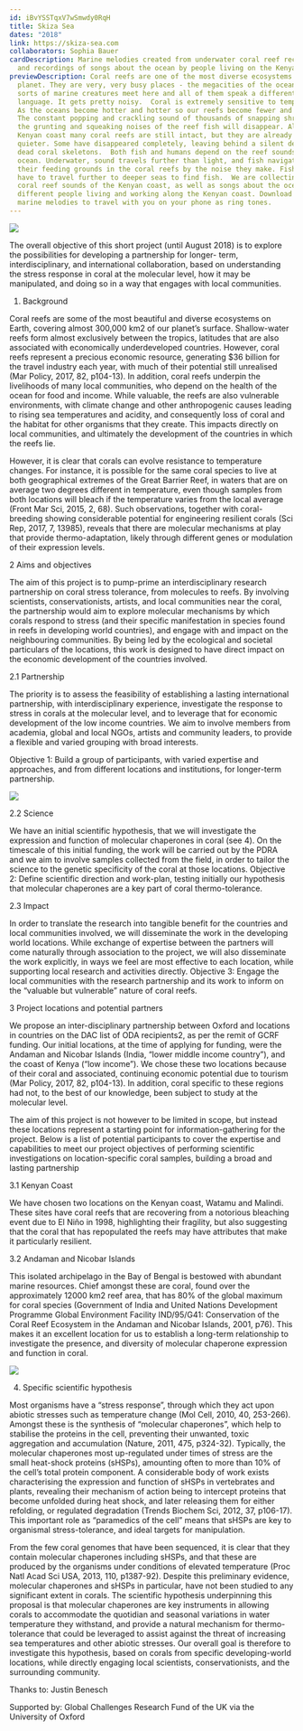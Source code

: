 ```yaml
---
id: iBvYSSTqxV7wSmwdy0RqH
title: Skiza Sea
dates: "2018"
link: https://skiza-sea.com
collaborators: Sophia Bauer
cardDescription: Marine melodies created from underwater coral reef recordings
  and recordings of songs about the ocean by people living on the Kenyan coast
previewDescription: Coral reefs are one of the most diverse ecosystems on the
  planet. They are very, very busy places - the megacities of the ocean. All
  sorts of marine creatures meet here and all of them speak a different
  language. It gets pretty noisy.  Coral is extremely sensitive to temperature.
  As the oceans become hotter and hotter so our reefs become fewer and fewer.
  The constant popping and crackling sound of thousands of snapping shrimps, and
  the grunting and squeaking noises of the reef fish will disappear. Along the
  Kenyan coast many coral reefs are still intact, but they are already getting
  quieter. Some have disappeared completely, leaving behind a silent desert of
  dead coral skeletons.  Both fish and humans depend on the reef sounds of the
  ocean. Underwater, sound travels further than light, and fish navigate to
  their feeding grounds in the coral reefs by the noise they make. Fishermen
  have to travel further to deeper seas to find fish.  We are collecting the
  coral reef sounds of the Kenyan coast, as well as songs about the ocean from
  different people living and working along the Kenyan coast. Download these
  marine melodies to travel with you on your phone as ring tones.
---
```

![](/assets/skiza_sea_01_production_still_2017_-c-bauer-hopkins-1-1-.jpg)

The overall objective of this short project (until August 2018) is to explore the possibilities for developing a partnership for longer- term, interdisciplinary, and international collaboration, based on understanding the stress response in coral at the molecular level, how it may be manipulated, and doing so in a way that engages with local communities. 



1. Background 

Coral reefs are some of the most beautiful and diverse ecosystems on Earth, covering almost 300,000 km2 of our planet’s surface. Shallow-water reefs form almost exclusively between the tropics, latitudes that are also associated with economically underdeveloped countries. However, coral reefs represent a precious economic resource, generating $36 billion for the travel industry each year, with much of their potential still unrealised (Mar Policy, 2017, 82, p104-13). In addition, coral reefs underpin the livelihoods of many local communities, who depend on the health of the ocean for food and income. While valuable, the reefs are also vulnerable environments, with climate change and other anthropogenic causes leading to rising sea temperatures and acidity, and consequently loss of coral and the habitat for other organisms that they create. This impacts directly on local communities, and ultimately the development of the countries in which the reefs lie. 



However, it is clear that corals can evolve resistance to temperature changes. For instance, it is possible for the same coral species to live at both geographical extremes of the Great Barrier Reef, in waters that are on average two degrees different in temperature, even though samples from both locations will bleach if the temperature varies from the local average (Front Mar Sci, 2015, 2, 68). Such observations, together with coral-breeding showing considerable potential for engineering resilient corals (Sci Rep, 2017, 7, 13985), reveals that there are molecular mechanisms at play that provide thermo-adaptation, likely through different genes or modulation of their expression levels. 





2 Aims and objectives 

The aim of this project is to pump-prime an interdisciplinary research partnership on coral stress tolerance, from molecules to reefs. By involving scientists, conservationists, artists, and local communities near the coral, the partnership would aim to explore molecular mechanisms by which corals respond to stress (and their specific manifestation in species found in reefs in developing world countries), and engage with and impact on the neighbouring communities. By being led by the ecological and societal particulars of the locations, this work is designed to have direct impact on the economic development of the countries involved. 



2.1 Partnership 

The priority is to assess the feasibility of establishing a lasting international partnership, with interdisciplinary experience, investigate the response to stress in corals at the molecular level, and to leverage that for economic development of the low income countries. We aim to involve members from academia, global and local NGOs, artists and community leaders, to provide a flexible and varied grouping with broad interests. 

Objective 1: Build a group of participants, with varied expertise and approaches, and from different locations and institutions, for longer-term partnership. 

![](/assets/skiza_sea_02_research_image_2017_-c-bauer-hopkins-1-1-.jpg)

2.2 Science 

We have an initial scientific hypothesis, that we will investigate the expression and function of molecular chaperones in coral (see 4). On the timescale of this initial funding, the work will be carried out by the PDRA and we aim to involve samples collected from the field, in order to tailor the science to the genetic specificity of the coral at those locations. Objective 2: Define scientific direction and work-plan, testing initially our hypothesis that molecular chaperones are a key part of coral thermo-tolerance. 



2.3 Impact 

In order to translate the research into tangible benefit for the countries and local communities involved, we will disseminate the work in the developing world locations. While exchange of expertise between the partners will come naturally through association to the project, we will also disseminate the work explicitly, in ways we feel are most effective to each location, while supporting local research and activities directly. Objective 3: Engage the local communities with the research partnership and its work to inform on the “valuable but vulnerable” nature of coral reefs. 



3 Project locations and potential partners 

We propose an inter-disciplinary partnership between Oxford and locations in countries on the DAC list of ODA recipients2, as per the remit of GCRF funding. Our initial locations, at the time of applying for funding, were the Andaman and Nicobar Islands (India, “lower middle income country”), and the coast of Kenya (“low income”). We chose these two locations because of their coral and associated, continuing economic potential due to tourism (Mar Policy, 2017, 82, p104-13). In addition, coral specific to these regions had not, to the best of our knowledge, been subject to study at the molecular level. 



The aim of this project is not however to be limited in scope, but instead these locations represent a starting point for information-gathering for the project. Below is a list of potential participants to cover the expertise and capabilities to meet our project objectives of performing scientific investigations on location-specific coral samples, building a broad and lasting partnership 



3.1 Kenyan Coast 

We have chosen two locations on the Kenyan coast, Watamu and Malindi. These sites have coral reefs that are recovering from a notorious bleaching event due to El Niño in 1998, highlighting their fragility, but also suggesting that the coral that has repopulated the reefs may have attributes that make it particularly resilient. 

 

3.2 Andaman and Nicobar Islands 

This isolated archipelago in the Bay of Bengal is bestowed with abundant marine resources. Chief amongst these are coral, found over the approximately 12000 km2 reef area, that has 80% of the global maximum for coral species (Government of India and United Nations Development Programme Global Environment Facility IND/95/G41: Conservation of the Coral Reef Ecosystem in the Andaman and Nicobar Islands, 2001, p76). This makes it an excellent location for us to establish a long-term relationship to investigate the presence, and diversity of molecular chaperone expression and function in coral.

![](/assets/skiza_sea_02_research_image_2017_-c-bauer-hopkins-12-1-.jpg)

4. Specific scientific hypothesis 

Most organisms have a “stress response”, through which they act upon abiotic stresses such as temperature change (Mol Cell, 2010, 40, 253-266). Amongst these is the synthesis of “molecular chaperones”, which help to stabilise the proteins in the cell, preventing their unwanted, toxic aggregation and accumulation (Nature, 2011, 475, p324-32). Typically, the molecular chaperones most up-regulated under times of stress are the small heat-shock proteins (sHSPs), amounting often to more than 10% of the cell’s total protein component. A considerable body of work exists characterising the expression and function of sHSPs in vertebrates and plants, revealing their mechanism of action being to intercept proteins that become unfolded during heat shock, and later releasing them for either refolding, or regulated degradation (Trends Biochem Sci, 2012, 37, p106-17). This important role as “paramedics of the cell” means that sHSPs are key to organismal stress-tolerance, and ideal targets for manipulation. 



From the few coral genomes that have been sequenced, it is clear that they contain molecular chaperones including sHSPs, and that these are produced by the organisms under conditions of elevated temperature (Proc Natl Acad Sci USA, 2013, 110, p1387-92). Despite this preliminary evidence, molecular chaperones and sHSPs in particular, have not been studied to any significant extent in corals. The scientific hypothesis underpinning this proposal is that molecular chaperones are key instruments in allowing corals to accommodate the quotidian and seasonal variations in water temperature they withstand, and provide a natural mechanism for thermo-tolerance that could be leveraged to assist against the threat of increasing sea temperatures and other abiotic stresses. Our overall goal is therefore to investigate this hypothesis, based on corals from specific developing-world locations, while directly engaging local scientists, conservationists, and the surrounding community. 



Thanks to: Justin Benesch

Supported by: Global Challenges Research Fund of the UK via the University of Oxford
